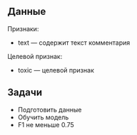 ## Данные

Признаки:
- text — содержит текст комментария

Целевой признак:
- toxic — целевой признак

## Задачи

- Подготовить данные
- Обучить модель
- F1 не меньше 0.75
